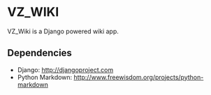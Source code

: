 VZ_WIKI
===============

VZ_Wiki is a Django powered wiki app.

Dependencies
--------------

* Django: http://djangoproject.com
* Python Markdown: http://www.freewisdom.org/projects/python-markdown
